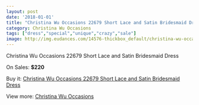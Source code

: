 ```yaml
---
layout: post
date: '2018-01-01'
title: "Christina Wu Occasions 22679 Short Lace and Satin Bridesmaid Dress"
category: Christina Wu Occasions
tags: ["dress","special","unique","crazy","sale"]
image: http://img.eudances.com/14576-thickbox_default/christina-wu-occasions-22679-short-lace-and-satin-bridesmaid-dress.jpg
---
```

Christina Wu Occasions 22679 Short Lace and Satin Bridesmaid Dress

On Sales: **$220**
<a href="https://www.eudances.com/en/christina-wu-occasions/4362-christina-wu-occasions-22679-short-lace-and-satin-bridesmaid-dress.html"><amp-img layout="responsive" width="600" height="600" src="//img.eudances.com/14576-thickbox_default/christina-wu-occasions-22679-short-lace-and-satin-bridesmaid-dress.jpg" alt="Christina Wu Occasions 22679 Short Lace and Satin Bridesmaid Dress 0" /></a>
<a href="https://www.eudances.com/en/christina-wu-occasions/4362-christina-wu-occasions-22679-short-lace-and-satin-bridesmaid-dress.html"><amp-img layout="responsive" width="600" height="600" src="//img.eudances.com/14579-thickbox_default/christina-wu-occasions-22679-short-lace-and-satin-bridesmaid-dress.jpg" alt="Christina Wu Occasions 22679 Short Lace and Satin Bridesmaid Dress 1" /></a>
<a href="https://www.eudances.com/en/christina-wu-occasions/4362-christina-wu-occasions-22679-short-lace-and-satin-bridesmaid-dress.html"><amp-img layout="responsive" width="600" height="600" src="//img.eudances.com/14578-thickbox_default/christina-wu-occasions-22679-short-lace-and-satin-bridesmaid-dress.jpg" alt="Christina Wu Occasions 22679 Short Lace and Satin Bridesmaid Dress 2" /></a>
<a href="https://www.eudances.com/en/christina-wu-occasions/4362-christina-wu-occasions-22679-short-lace-and-satin-bridesmaid-dress.html"><amp-img layout="responsive" width="600" height="600" src="//img.eudances.com/14577-thickbox_default/christina-wu-occasions-22679-short-lace-and-satin-bridesmaid-dress.jpg" alt="Christina Wu Occasions 22679 Short Lace and Satin Bridesmaid Dress 3" /></a>

Buy it: [Christina Wu Occasions 22679 Short Lace and Satin Bridesmaid Dress](https://www.eudances.com/en/christina-wu-occasions/4362-christina-wu-occasions-22679-short-lace-and-satin-bridesmaid-dress.html "Christina Wu Occasions 22679 Short Lace and Satin Bridesmaid Dress")

View more: [Christina Wu Occasions](https://www.eudances.com/en/59-christina-wu-occasions "Christina Wu Occasions")